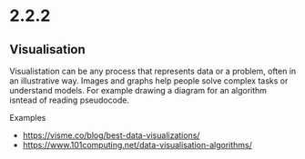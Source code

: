 # 2.2.2

## Visualisation
Visualistation can be any process that represents data or a problem, often in an illustrative way. Images and graphs help people solve complex tasks or understand models. For example drawing a diagram for an algorithm isntead of reading pseudocode.

Examples
- https://visme.co/blog/best-data-visualizations/
- https://www.101computing.net/data-visualisation-algorithms/
